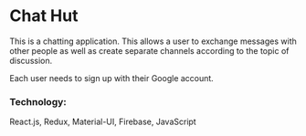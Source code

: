 # Chat Hut
This is a chatting application. This allows a user to exchange messages with other people as well as create separate channels according to the topic of discussion.

Each user needs to sign up with their Google account.

### Technology:
React.js, Redux, Material-UI, Firebase, JavaScript




